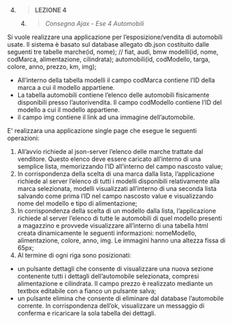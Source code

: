 4. > **LEZIONE 4**
     4. > *Consegna Ajax - Ese 4 Automobili*

Si vuole realizzare una applicazione per l’esposizione/vendita di automobili usate.
Il sistema è basato sul database allegato db.json costituito dalle seguenti tre tabelle
marche(id, nome); // fiat, audi, bmw
modelli(id, nome, codMarca, alimentazione, cilindrata);
automobili(id, codModello, targa, colore, anno, prezzo, km, img);
- All’interno della tabella modelli il campo codMarca contiene l’ID della marca a cui il modello
appartiene.
- La tabella automobili contiene l’elenco delle automobili fisicamente disponibili presso
l’autorivendita. Il campo codModello contiene l’ID del modello a cui il modello appartiene.
- il campo img contiene il link ad una immagine dell’automobile.

E' realizzara una applicazione single page che esegue le seguenti operazioni:
1. All’avvio richiede al json-server l’elenco delle marche trattate dal venditore. Questo elenco deve
essere caricato all’interno di una semplice lista, memorizzando l’ID all’interno del campo nascosto
value;
2. In corrispondenza della scelta di una marca dalla lista, l’applicazione richiede al server l’elenco di tutti
i modelli disponibili relativamente alla marca selezionata, modelli visualizzati all’interno di una
seconda lista salvando come prima l’ID nel campo nascosto value e visualizzando nome del modello
e tipo di alimentazione;
3. In corrispondenza della scelta di un modello dalla lista, l’applicazione richiede al server l’elenco di tutte
le automobili di quel modello presenti a magazzino e provvede visualizzare all’interno di una tabella html
creata dinamicamente le seguenti informazioni: nomeModello, alimentazione, colore, anno, img.
Le immagini hanno una altezza fissa di 65px;
4. Al termine di ogni riga sono posizionati:
- un pulsante dettagli che consente di visualizzare una nuova sezione contenente tutti i dettagli
dell’automobile selezionata, compresi alimentazione e cilindrata. Il campo prezzo è realizzato
mediante un textbox editabile con a fianco un pulsante salva;
- un pulsante elimina che consente di eliminare dal database l’automobile corrente. In
corrispondenza dell’ok, visualizzare un messaggio di conferma e ricaricare la sola tabella dei
dettagli.